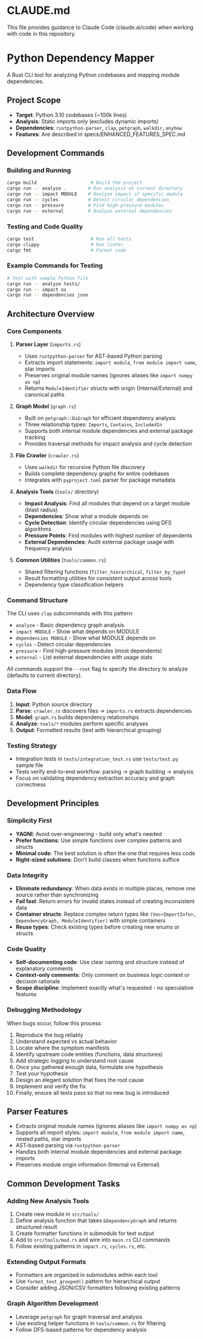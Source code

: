 # CLAUDE.md

This file provides guidance to Claude Code (claude.ai/code) when working with code in this repository.

# Python Dependency Mapper

A Rust CLI tool for analyzing Python codebases and mapping module dependencies.

## Project Scope
- **Target**: Python 3.10 codebases (~100k lines)
- **Analysis**: Static imports only (excludes dynamic imports)
- **Dependencies**: `rustpython-parser`, `clap`, `petgraph`, `walkdir`, `anyhow`
- **Features**: Are described in specs/ENHANCED_FEATURES_SPEC.md

## Development Commands

### Building and Running
```bash
cargo build                    # Build the project
cargo run -- analyze .        # Run analysis on current directory
cargo run -- impact MODULE    # Analyze impact of specific module
cargo run -- cycles           # Detect circular dependencies
cargo run -- pressure         # Find high-pressure modules
cargo run -- external         # Analyze external dependencies
```

### Testing and Code Quality
```bash
cargo test                     # Run all tests
cargo clippy                   # Run linter
cargo fmt                      # Format code
```

### Example Commands for Testing
```bash
# Test with sample Python file
cargo run -- analyze tests/
cargo run -- impact os
cargo run -- dependencies json
```

## Architecture Overview

### Core Components

1. **Parser Layer** (`imports.rs`)
   - Uses `rustpython-parser` for AST-based Python parsing
   - Extracts import statements: `import module`, `from module import name`, star imports
   - Preserves original module names (ignores aliases like `import numpy as np`)
   - Returns `ModuleIdentifier` structs with origin (Internal/External) and canonical paths

2. **Graph Model** (`graph.rs`)
   - Built on `petgraph::DiGraph` for efficient dependency analysis
   - Three relationship types: `Imports`, `Contains`, `IncludedIn`
   - Supports both internal module dependencies and external package tracking
   - Provides traversal methods for impact analysis and cycle detection

3. **File Crawler** (`crawler.rs`)
   - Uses `walkdir` for recursive Python file discovery
   - Builds complete dependency graphs for entire codebases
   - Integrates with `pyproject.toml` parser for package metadata

4. **Analysis Tools** (`tools/` directory)
   - **Impact Analysis**: Find all modules that depend on a target module (blast radius)
   - **Dependencies**: Show what a module depends on
   - **Cycle Detection**: Identify circular dependencies using DFS algorithms
   - **Pressure Points**: Find modules with highest number of dependents
   - **External Dependencies**: Audit external package usage with frequency analysis

5. **Common Utilities** (`tools/common.rs`)
   - Shared filtering functions (`filter_hierarchical`, `filter_by_type`)
   - Result formatting utilities for consistent output across tools
   - Dependency type classification helpers

### Command Structure

The CLI uses `clap` subcommands with this pattern:
- `analyze` - Basic dependency graph analysis
- `impact MODULE` - Show what depends on MODULE
- `dependencies MODULE` - Show what MODULE depends on  
- `cycles` - Detect circular dependencies
- `pressure` - Find high-pressure modules (most dependents)
- `external` - List external dependencies with usage stats

All commands support the `--root` flag to specify the directory to analyze (defaults to current directory).

### Data Flow

1. **Input**: Python source directory
2. **Parse**: `crawler.rs` discovers files → `imports.rs` extracts dependencies
3. **Model**: `graph.rs` builds dependency relationships
4. **Analyze**: `tools/*` modules perform specific analyses
5. **Output**: Formatted results (text with hierarchical grouping)

### Testing Strategy

- Integration tests in `tests/integration_test.rs` use `tests/test.py` sample file
- Tests verify end-to-end workflow: parsing → graph building → analysis
- Focus on validating dependency extraction accuracy and graph correctness

## Development Principles

### Simplicity First
- **YAGNI**: Avoid over-engineering - build only what's needed
- **Prefer functions**: Use simple functions over complex patterns and structs
- **Minimal code**: The best solution is often the one that requires less code
- **Right-sized solutions**: Don't build classes when functions suffice

### Data Integrity
- **Eliminate redundancy**: When data exists in multiple places, remove one source rather than synchronizing
- **Fail fast**: Return errors for invalid states instead of creating inconsistent data
- **Container structs**: Replace complex return types like `(Vec<ImportInfo>, DependencyGraph, ModuleIdentifier)` with simple containers
- **Reuse types**: Check existing types before creating new enums or structs

### Code Quality
- **Self-documenting code**: Use clear naming and structure instead of explanatory comments
- **Context-only comments**: Only comment on business logic context or decision rationale
- **Scope discipline**: Implement exactly what's requested - no speculative features

### Debugging Methodology
When bugs occur, follow this process:
1. Reproduce the bug reliably
2. Understand expected vs actual behavior
3. Locate where the symptom manifests
4. Identify upstream code entities (functions, data structures)
5. Add strategic logging to understand root cause
6. Once you gathered enough data, formulate one hypothesis
7. Test your hypothesis
8. Design an elegant solution that fixes the root cause
9. Implement and verify the fix
10. Finally, ensure all tests pass so that no new bug is introduced

## Parser Features

- Extracts original module names (ignores aliases like `import numpy as np`)
- Supports all import styles: `import module`, `from module import name`, nested paths, star imports
- AST-based parsing via `rustpython-parser`
- Handles both internal module dependencies and external package imports
- Preserves module origin information (Internal vs External)

## Common Development Tasks

### Adding New Analysis Tools
1. Create new module in `src/tools/`
2. Define analysis function that takes `&DependencyGraph` and returns structured result
3. Create formatter functions in submodule for text output
4. Add to `src/tools/mod.rs` and wire into `main.rs` CLI commands
5. Follow existing patterns in `impact.rs`, `cycles.rs`, etc.

### Extending Output Formats
- Formatters are organized in submodules within each tool
- Use `format_text_grouped()` pattern for hierarchical output
- Consider adding JSON/CSV formatters following existing patterns

### Graph Algorithm Development
- Leverage `petgraph` for graph traversal and analysis
- Use existing helper functions in `tools/common.rs` for filtering
- Follow DFS-based patterns for dependency analysis